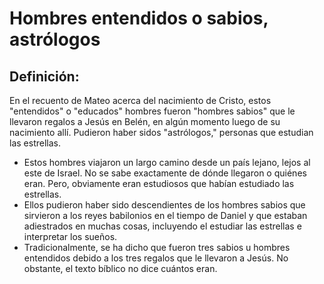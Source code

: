 # Hombres entendidos o sabios, astrólogos

## Definición: 

En el recuento de Mateo acerca del nacimiento de Cristo, estos "entendidos" o "educados" hombres fueron "hombres sabios" que le llevaron regalos a Jesús en Belén, en algún momento luego de su nacimiento allí. Pudieron haber sidos "astrólogos," personas que estudian las estrellas.

* Estos hombres viajaron un largo camino desde un país lejano, lejos al este de Israel. No se sabe exactamente  de dónde llegaron o quiénes eran.  Pero, obviamente eran estudiosos que habían estudiado las estrellas.
* Ellos pudieron haber sido descendientes de los hombres sabios que sirvieron a los reyes babilonios en el tiempo de Daniel y que estaban adiestrados en muchas cosas, incluyendo el estudiar las estrellas e interpretar los sueños.
* Tradicionalmente, se ha dicho que fueron tres sabios u hombres entendidos debido a los tres regalos que le llevaron a Jesús. No obstante,  el texto bíblico no dice cuántos eran.

